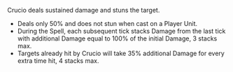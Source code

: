 Crucio deals sustained damage and stuns the target.

- Deals only 50% and does not stun when cast on a Player Unit.
- During the Spell, each subsequent tick stacks Damage from the last tick with additional Damage equal to 100% of the initial Damage, 3 stacks max.
- Targets already hit by Crucio will take 35% additional Damage for every extra time hit, 4 stacks max.
